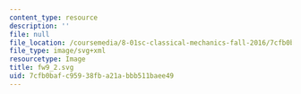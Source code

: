 ```yaml
---
content_type: resource
description: ''
file: null
file_location: /coursemedia/8-01sc-classical-mechanics-fall-2016/7cfb0bafc95938fba21abbb511baee49_fw9_2.svg
file_type: image/svg+xml
resourcetype: Image
title: fw9_2.svg
uid: 7cfb0baf-c959-38fb-a21a-bbb511baee49
---
```

